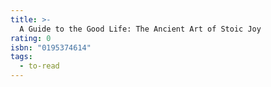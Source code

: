 ```yaml
---
title: >-
  A Guide to the Good Life: The Ancient Art of Stoic Joy
rating: 0
isbn: "0195374614"
tags:
  - to-read
---
```



